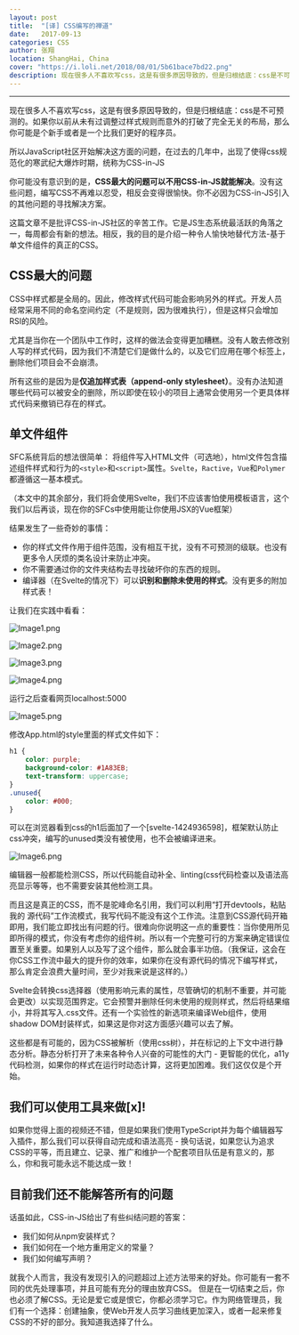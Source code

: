 ```yaml
---
layout: post
title:  "[译] CSS编写的禅道"
date:   2017-09-13
categories: CSS
author: 张翔
location: ShangHai, China
cover: "https://i.loli.net/2018/08/01/5b61bace7bd22.png"
description: 现在很多人不喜欢写css，这是有很多原因导致的，但是归根结底：css是不可预测的。如果你以前从未有过调整过样式规则而意外的打破了完全无关的布局，那么你可能是个新手或者是一个比我们更好的程序员。
---
```

---
现在很多人不喜欢写css，这是有很多原因导致的，但是归根结底：css是不可预测的。如果你以前从未有过调整过样式规则而意外的打破了完全无关的布局，那么你可能是个新手或者是一个比我们更好的程序员。

所以JavaScript社区开始解决这方面的问题，在过去的几年中，出现了使得css规范化的寒武纪大爆炸时期，统称为CSS-in-JS

你可能没有意识到的是，**CSS最大的问题可以不用CSS-in-JS就能解决**。没有这些问题，编写CSS不再难以忍受，相反会变得很愉快。你不必因为CSS-in-JS引入的其他问题的寻找解决方案。

这篇文章不是批评CSS-in-JS社区的辛苦工作。它是JS生态系统最活跃的角落之一，每周都会有新的想法。相反，我的目的是介绍一种令人愉快地替代方法-基于单文件组件的真正的CSS。

## CSS最大的问题
CSS中样式都是全局的。因此，修改样式代码可能会影响另外的样式。开发人员经常采用不同的命名空间约定（不是规则，因为很难执行），但是这样只会增加RSI的风险。

尤其是当你在一个团队中工作时，这样的做法会变得更加糟糕。没有人敢去修改别人写的样式代码，因为我们不清楚它们是做什么的，以及它们应用在哪个标签上，删除他们项目会不会崩溃。

所有这些的是因为是**仅追加样式表（append-only stylesheet）**。没有办法知道哪些代码可以被安全的删除，所以即使在较小的项目上通常会使用另一个更具体样式代码来撤销已存在的样式。

## 单文件组件

SFC系统背后的想法很简单： 将组件写入HTML文件（可选地），html文件包含描述组件样式和行为的`<style>`和`<script>`属性。`Svelte`，`Ractive`，`Vue`和`Polymer`都遵循这一基本模式。

（本文中的其余部分，我们将会使用Svelte，我们不应该害怕使用模板语言，这个我们以后再谈，现在你的SFCs中使用能让你使用JSX的Vue框架）

结果发生了一些奇妙的事情：


* 你的样式文件作用于组件范围，没有相互干扰，没有不可预测的级联。也没有更多令人厌烦的类名设计来防止冲突。
* 你不需要通过你的文件夹结构去寻找破坏你的东西的规则。
* 编译器（在Svelte的情况下）可以**识别和删除未使用的样式**。没有更多的附加样式表！

让我们在实践中看看：

![Image1.png](https://i.loli.net/2018/08/01/5b61baf240137.png)

![Image2.png](https://i.loli.net/2018/08/01/5b61bafbf3082.png)

![Image3.png](https://i.loli.net/2018/08/01/5b61bb021fbec.png)

![Image4.png](https://i.loli.net/2018/08/01/5b61bb058ffcf.png)

运行之后查看网页localhost:5000

![Image5.png](https://i.loli.net/2018/08/01/5b61bb3417f42.png)

修改App.html的style里面的样式文件如下：

```css
h1 {
    color: purple;
    background-color: #1A83EB;
    text-transform: uppercase;
}
.unused{
    color: #000;
}
```

可以在浏览器看到css的h1后面加了一个[svelte-1424936598]，框架默认防止css冲突，编写的unused类没有被使用，也不会被编译进来。

![Image6.png](https://i.loli.net/2018/08/01/5b61bb457178d.png)

编辑器一般都能检测CSS，所以代码能自动补全、linting(css代码检查以及语法高亮显示等等，也不需要安装其他检测工具。

而且这是真正的CSS，而不是驼峰命名引用，我们可以利用“打开devtools，粘贴我的 源代码”工作流模式，我写代码不能没有这个工作流。注意到CSS源代码开箱即用，我们能立即找出有问题的行。很难向你说明这一点的重要性：当你使用所见即所得的模式，你没有考虑你的组件树。所以有一个完整可行的方案来确定错误位置至关重要。如果别人以及写了这个组件，那么就会事半功倍。（我保证，这会在你CSS工作流中最大的提升你的效率，如果你在没有源代码的情况下编写样式，那么肯定会浪费大量时间，至少对我来说是这样的。）

Svelte会转换css选择器（使用影响元素的属性，尽管确切的机制不重要，并可能会更改）以实现范围界定。它会预警并删除任何未使用的规则样式，然后将结果缩小，并将其写入.css文件。还有一个实验性的新选项来编译Web组件，使用shadow DOM封装样式，如果这是你对这方面感兴趣可以去了解。

这些都是有可能的，因为CSS被解析（使用css树），并在标记的上下文中进行静态分析。静态分析打开了未来各种令人兴奋的可能性的大门 - 更智能的优化，a11y代码检测，如果你的样式在运行时动态计算，这将更加困难。我们这仅仅是个开始。

## 我们可以使用工具来做[x]!
如果你觉得上面的视频还不错，但是如果我们使用TypeScript并为每个编辑器写入插件，那么我们可以获得自动完成和语法高亮 - 换句话说，如果您认为追求CSS的平等，而且建立、记录、推广和维护一个配套项目队伍是有意义的，那么，你和我可能永远不能达成一致！

## 目前我们还不能解答所有的问题
话虽如此，CSS-in-JS给出了有些纠结问题的答案：

* 我们如何从npm安装样式？
* 我们如何在一个地方重用定义的常量？
* 我们如何编写声明？

就我个人而言，我没有发现引入的问题超过上述方法带来的好处。你可能有一套不同的优先处理事项，并且可能有充分的理由放弃CSS。
但是在一切结束之后，你也必须了解CSS。无论是爱它或是恨它，你都必须学习它。作为网络管理员，我们有一个选择：创建抽象，使Web开发人员学习曲线更加深入，或者一起来修复CSS的不好的部分。我知道我选择了什么。

